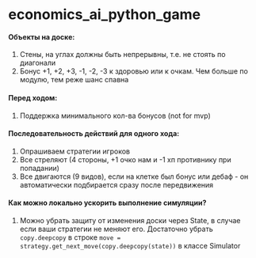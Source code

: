 # economics_ai_python_game

#### Объекты на доске:
1. Стены, на углах должны быть непрерывны, т.е. не стоять по диагонали
2. Бонус +1, +2, +3, -1, -2, -3 к здоровью или к очкам. Чем больше по модулю, тем реже шанс спавна

#### Перед ходом:
1. Поддержка минимального кол-ва бонусов (not for mvp)

#### Последовательность действий для одного хода:
1. Опрашиваем стратегии игроков
1. Все стреляют (4 стороны, +1 очко нам и -1 хп противнику при попадании)
2. Все двигаются (9 видов), если на клетке был бонус или дебаф - он автоматически подбирается сразу после передвижения


#### Как можно локально ускорить выполнение симуляции?
1. Можно убрать защиту от изменения доски через State, в случае если ваши стратегии не меняют его. Достаточно убрать `copy.deepcopy` в строке `move = strategy.get_next_move(copy.deepcopy(state))` в классе Simulator

